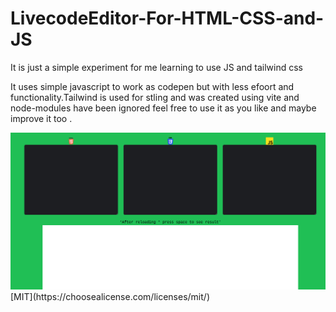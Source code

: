 # LivecodeEditor-For-HTML-CSS-and-JS
It is just a simple experiment for me learning to use JS and tailwind css


It uses simple javascript to work as codepen but with less efoort and functionality.Tailwind is used for stling and was created using vite and node-modules have been ignored feel free to use it as you like and maybe improve it too .

<img src="https://github.com/2dumbpotato/LivecodeEditor-For-HTML-CSS-and-JS/blob/main/Live_Code_Editor_-_2023-06-21_15.07.33.png">
[MIT](https://choosealicense.com/licenses/mit/)
